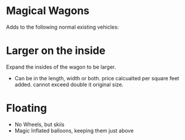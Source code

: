 # Magical Wagons

Adds to the following normal existing vehicles:

# Larger on the inside

Expand the insides of the wagon to be larger.

- Can be in the length, width or both. price calcualted per square feet added.
  cannot exceed double it original size.

# Floating

- No Wheels, but skiis
- Magic Inflated balloons, keeping them just above
